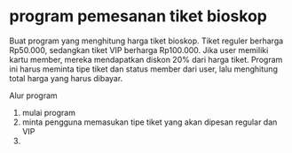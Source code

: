 # program pemesanan tiket bioskop
Buat program yang menghitung harga tiket bioskop. Tiket reguler berharga Rp50.000,
sedangkan tiket VIP berharga Rp100.000. Jika user memiliki kartu member, mereka
mendapatkan diskon 20% dari harga tiket. Program ini harus meminta tipe tiket dan status
member dari user, lalu menghitung total harga yang harus dibayar.

 Alur program
 1. mulai program
 2. minta pengguna memasukan tipe tiket yang akan dipesan regular dan VIP
 3. 
